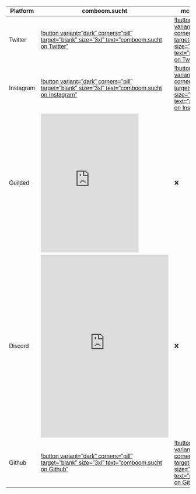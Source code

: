  <style>
    @font-face {
  font-family: 'Caskaydia Cove Nerd Font Complete';
  src: url('http://comboompunktsucht.serveblog.net/fonts/CaskaydiaCoveNerdFont-Bold.ttf') format('ttf'),
       url('http://comboompunktsucht.serveblog.net/fonts/CaskaydiaCoveNerdFont-BoldItalic.ttf') format('ttf'),
       url('http://comboompunktsucht.serveblog.net/fonts/CaskaydiaCoveNerdFont-ExtraLight.ttf') format('ttf'),
       url('http://comboompunktsucht.serveblog.net/fonts/CaskaydiaCoveNerdFont-ExtraLightItalic.ttf') format('ttf'),
       url('http://comboompunktsucht.serveblog.net/fonts/CaskaydiaCoveNerdFont-Italic.ttf') format('ttf'),
       url('http://comboompunktsucht.serveblog.net/fonts/CaskaydiaCoveNerdFont-Light.ttf') format('ttf'),
       url('http://comboompunktsucht.serveblog.net/fonts/CaskaydiaCoveNerdFont-LightItalic.ttf') format('ttf'),
       url('http://comboompunktsucht.serveblog.net/fonts/CaskaydiaCoveNerdFont-Regular.ttf') format('ttf'),
       url('http://comboompunktsucht.serveblog.net/fonts/CaskaydiaCoveNerdFont-SemiBold.ttf') format('ttf'),
       url('http://comboompunktsucht.serveblog.net/fonts/CaskaydiaCoveNerdFont-SemiBoldItalic.ttf') format('ttf'),
       url('http://comboompunktsucht.serveblog.net/fonts/CaskaydiaCoveNerdFont-SemiLight.ttf') format('ttf'),
       url('http://comboompunktsucht.serveblog.net/fonts/CaskaydiaCoveNerdFont-SemiLightItalic.ttf') format('ttff');
  /* Weitere Optionen wie font-weight und font-style können angegeben werden */
  
  font-family: 'Caskaydia Cove Nerd Font Complete Mono';
  src: url('http://comboompunktsucht.serveblog.net/fonts/CaskaydiaCoveNerdFontMono-Bold.ttf') format('ttf'),
       url('http://comboompunktsucht.serveblog.net/fonts/CaskaydiaCoveNerdFontMono-BoldItalic.ttf') format('ttf'),
       url('http://comboompunktsucht.serveblog.net/fonts/CaskaydiaCoveNerdFontMono-ExtraLight.ttf') format('ttf'),
       url('http://comboompunktsucht.serveblog.net/fonts/CaskaydiaCoveNerdFontMono-ExtraLightItalic.ttf') format('ttf'),
       url('http://comboompunktsucht.serveblog.net/fonts/CaskaydiaCoveNerdFontMono-Italic.ttf') format('ttf'),
       url('http://comboompunktsucht.serveblog.net/fonts/CaskaydiaCoveNerdFontMono-Light.ttf') format('ttf'),
       url('http://comboompunktsucht.serveblog.net/fonts/CaskaydiaCoveNerdFontMono-LightItalic.ttf') format('ttf'),
       url('http://comboompunktsucht.serveblog.net/fonts/CaskaydiaCoveNerdFontMono-Regular.ttf') format('ttf'),
       url('http://comboompunktsucht.serveblog.net/fonts/CaskaydiaCoveNerdFontMono-SemiBold.ttf') format('ttf'),
       url('http://comboompunktsucht.serveblog.net/fonts/CaskaydiaCoveNerdFontMono-SemiBoldItalic.ttf') format('ttf'),
       url('http://comboompunktsucht.serveblog.net/fonts/CaskaydiaCoveNerdFontMono-SemiLight.ttf') format('ttf'),
       url('http://comboompunktsucht.serveblog.net/fonts/CaskaydiaCoveNerdFontMono-SemiLightItalic.ttf') format('ttff');
  /* Weitere Optionen wie font-weight und font-style können angegeben werden */
  
  font-family: 'Caskaydia Cove Nerd Font Complete Propo';
  src: url('http://comboompunktsucht.serveblog.net/fonts/CaskaydiaCoveNerdFontPropo-Bold.ttf') format('ttf'),
       url('http://comboompunktsucht.serveblog.net/fonts/CaskaydiaCoveNerdFontPropo-BoldItalic.ttf') format('ttf'),
       url('http://comboompunktsucht.serveblog.net/fonts/CaskaydiaCoveNerdFontPropo-ExtraLight.ttf') format('ttf'),
       url('http://comboompunktsucht.serveblog.net/fonts/CaskaydiaCoveNerdFontPropo-ExtraLightItalic.ttf') format('ttf'),
       url('http://comboompunktsucht.serveblog.net/fonts/CaskaydiaCoveNerdFontPropo-Italic.ttf') format('ttf'),
       url('http://comboompunktsucht.serveblog.net/fonts/CaskaydiaCoveNerdFontPropo-Light.ttf') format('ttf'),
       url('http://comboompunktsucht.serveblog.net/fonts/CaskaydiaCoveNerdFontPropo-LightItalic.ttf') format('ttf'),
       url('http://comboompunktsucht.serveblog.net/fonts/CaskaydiaCoveNerdFontPropo-Regular.ttf') format('ttf'),
       url('http://comboompunktsucht.serveblog.net/fonts/CaskaydiaCoveNerdFontPropo-SemiBold.ttf') format('ttf'),
       url('http://comboompunktsucht.serveblog.net/fonts/CaskaydiaCoveNerdFontPropo-SemiBoldItalic.ttf') format('ttf'),
       url('http://comboompunktsucht.serveblog.net/fonts/CaskaydiaCoveNerdFontPropo-SemiLight.ttf') format('ttf'),
       url('http://comboompunktsucht.serveblog.net/fonts/CaskaydiaCoveNerdFontPropo-SemiLightItalic.ttf') format('ttff');
  /* Weitere Optionen wie font-weight und font-style können angegeben werden */
}

* {
  font-family: 'Caskaydia Cove Nerd Font Complete', 'CaskaydiaCove Nerd Font Complete Propo', sans-serif; /* Verwendung der eigenen Schriftart für den Text auf der Webseite */
}
h1, h2, h3, h4, h5, h6 {
	font-family: 'CaskaydiaCove Nerd Font Complete Mono', 'CaskaydiaCove Nerd Font Complete Propo', monospace;
}

</style>



| Platform     | comboom.sucht                                                                                                                                                                  | mcpeaps_HD                                                                                                                                                                | BlackDragon                                                                                                                                                                                           |
| ------------ | ------------------------------------------------------------------------------------------------------------------------------------------------------------------------------ | ---------------------------------------------------------------------------------------------------------------------------------------------------------------------------- | ----------------------------------------------------------------------------------------------------------------------------------------------------------------------------------------------------- |
| Twitter | [!button variant="dark" corners="pill" target="blank" size="3xl" text="comboom.sucht on Twitter"](https://bit.ly/cbpstwitter) | [!button variant="dark" corners="pill" target="blank" size="3xl" text="mcpeaps_HD on Twitter"](https://twitter.com/mcpeaps_hd) | [!button variant="dark" corners="pill" target="blank" size="3xl" text="BlackDragon on Twitter"](https://twitter.com/Adrian37416838) |
| Instagram | [!button variant="dark" corners="pill" target="blank" size="3xl" text="comboom.sucht on Instagram"](https://bit.ly/cbpsinstagram) | [!button variant="dark" corners="pill" target="blank" size="3xl" text="mcpeaps_HD on Instagram"](https://www.instagram.com/mcpeaps_hd/) | [!button variant="dark" corners="pill" target="blank" size="3xl" text="BlackDragon on Instagram"](https://www.instagram.com/blackdragon_cbps/) |
| Guilded | <iframe src="https://www.guilded.gg/canvas_index.html?route=%2Fcanvas%2Fembed%2Fteamcard%2FJRXMdZNl" width="268px" height="380px" frameborder="0" scrolling="no"></iframe> | :x: | :x: |
| Discord | <iframe src="https://ptb.discord.com/widget?id=303610228581203978&theme=dark" width="350px" height="500px" allowtransparency="true" frameborder="0" sandbox="allow-popups allow-popups-to-escape-sandbox allow-same-origin allow-scripts"></iframe> | :x: | :x: |
| Github | [!button variant="dark" corners="pill" target="blank" size="3xl" text="comboom.sucht on Github"](https://bit.ly/cbps_Github) | [!button variant="dark" corners="pill" target="blank" size="3xl" text="mcpeaps_HD on Github"](https://bit.ly/mahd_Github) | [!button variant="dark" corners="pill" target="blank" size="3xl" text="BlackDragon on Github"](https://github.com/orgs/comboomPunkTsucht/people/BlackDragon-Bat) |
